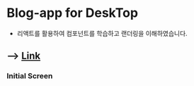# Blog-app for DeskTop

- 리액트를 활용하여 컴포넌트를 학습하고 랜더링을 이해하였습니다.

## --> [Link](https://kdn0325.github.io/blog-app/)

### Initial Screen
